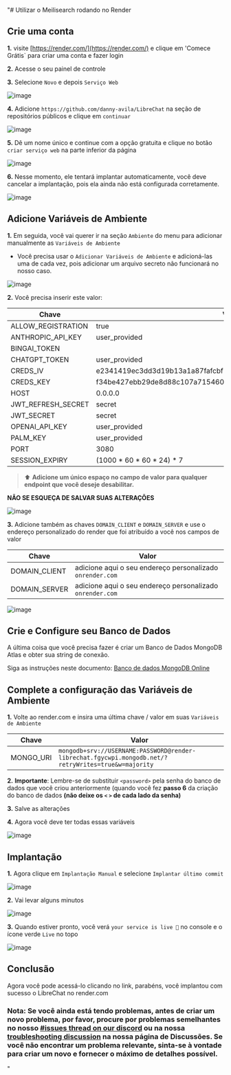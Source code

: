 "# Utilizar o Meilisearch rodando no Render

## Crie uma conta

**1.** visite [https://render.com/](https://render.com/) e clique em 'Comece Grátis` para criar uma conta e fazer login

**2.** Acesse o seu painel de controle

**3.** Selecione `Novo` e depois `Serviço Web`
  
  ![image](https://github.com/fuegovic/LibreChat/assets/32828263/4edeceaf-6032-4bd0-9575-0dda76fd9958)

**4.** Adicione `https://github.com/danny-avila/LibreChat` na seção de repositórios públicos e clique em `continuar`
  
  ![image](https://github.com/fuegovic/LibreChat/assets/32828263/4f3990f9-ab91-418d-baf3-05fef306a991)

**5.** Dê um nome único e continue com a opção gratuita e clique no botão `criar serviço web` na parte inferior da página
  
  ![image](https://github.com/fuegovic/LibreChat/assets/32828263/ec7604ed-f833-4c23-811a-b99bdd09fb34)

**6.** Nesse momento, ele tentará implantar automaticamente, você deve cancelar a implantação, pois ela ainda não está configurada corretamente.

  ![image](https://github.com/fuegovic/LibreChat/assets/32828263/7b6973b1-68fa-4877-b78f-9cb2ee6e4f33)


## Adicione Variáveis de Ambiente

**1.** Em seguida, você vai querer ir na seção `Ambiente` do menu para adicionar manualmente as `Variáveis de Ambiente`
  - Você precisa usar o `Adicionar Variáveis de Ambiente` e adicioná-las uma de cada vez, pois adicionar um arquivo secreto não funcionará no nosso caso.

  ![image](https://github.com/fuegovic/LibreChat/assets/32828263/4a1a08d5-a1f0-4e24-8393-d6740c58b19a)

**2.** Você precisa inserir este valor:

| Chave | Valor |
| --- | --- |
| ALLOW_REGISTRATION | true |
| ANTHROPIC_API_KEY | user_provided |
| BINGAI_TOKEN |  | 
| CHATGPT_TOKEN | user_provided |
| CREDS_IV | e2341419ec3dd3d19b13a1a87fafcbfb |
| CREDS_KEY | f34be427ebb29de8d88c107a71546019685ed8b241d8f2ed00c3df97ad2566f0 |
| HOST | 0.0.0.0 |
| JWT_REFRESH_SECRET | secret |
| JWT_SECRET | secret |
| OPENAI_API_KEY | user_provided |
| PALM_KEY | user_provided |
| PORT | 3080 |
| SESSION_EXPIRY | (1000 * 60 * 60 * 24) * 7 |

> ⬆️ **Adicione um único espaço no campo de valor para qualquer endpoint que você deseje desabilitar.**

**NÃO SE ESQUEÇA DE SALVAR SUAS ALTERAÇÕES**

  ![image](https://github.com/fuegovic/LibreChat/assets/32828263/1101669f-b793-4e0a-80c2-7784131f7dae)


**3.** Adicione também as chaves `DOMAIN_CLIENT` e `DOMAIN_SERVER` e use o endereço personalizado do render que foi atribuído a você nos campos de valor

| Chave | Valor |
| --- | --- |
| DOMAIN_CLIENT | adicione aqui o seu endereço personalizado `onrender.com` |
| DOMAIN_SERVER | adicione aqui o seu endereço personalizado `onrender.com` |

  ![image](https://github.com/fuegovic/LibreChat/assets/32828263/735afb66-0adc-4ae3-adbc-54f2648dd5a1)


## Crie e Configure seu Banco de Dados

A última coisa que você precisa fazer é criar um Banco de Dados MongoDB Atlas e obter sua string de conexão.

Siga as instruções neste documento: [Banco de dados MongoDB Online](../install/mongodb.md)

## Complete a configuração das Variáveis de Ambiente 

**1.** Volte ao render.com e insira uma última chave / valor em suas `Variáveis de Ambiente`

| Chave | Valor |
| --- | --- |
| MONGO_URI | `mongodb+srv://USERNAME:PASSWORD@render-librechat.fgycwpi.mongodb.net/?retryWrites=true&w=majority` |

**2.** **Importante**: Lembre-se de substituir `<password>` pela senha do banco de dados que você criou anteriormente (quando você fez **passo 6** da criação do banco de dados **(não deixe os `<` `>` de cada lado da senha)**

**3.** Salve as alterações

**4.** Agora você deve ter todas essas variáveis 

  ![image](https://github.com/fuegovic/LibreChat/assets/32828263/a99ef7b1-8fd3-4fd4-999f-45fc28378ad9)


## Implantação

**1.** Agora clique em `Implantação Manual` e selecione `Implantar último commit`

  ![image](https://github.com/fuegovic/LibreChat/assets/32828263/d39baffd-e15d-422e-b866-a29501795a34)

**2.** Vai levar alguns minutos

  ![image](https://github.com/fuegovic/LibreChat/assets/32828263/418ce867-b15e-4532-abcc-e4b601748a58)

**3.** Quando estiver pronto, você verá `your service is live 🎉` no console e o ícone verde `Live` no topo

  ![image](https://github.com/fuegovic/LibreChat/assets/32828263/c200e052-8a12-46b2-9f64-b3cdff146980)

## Conclusão
Agora você pode acessá-lo clicando no link, parabéns, você implantou com sucesso o LibreChat no render.com

### Nota: Se você ainda está tendo problemas, antes de criar um novo problema, por favor, procure por problemas semelhantes no nosso [#issues thread on our discord](https://discord.gg/weqZFtD9C4) ou na nossa [troubleshooting discussion](https://github.com/danny-avila/LibreChat/discussions/categories/troubleshooting) na nossa página de Discussões. Se você não encontrar um problema relevante, sinta-se à vontade para criar um novo e fornecer o máximo de detalhes possível.
"
